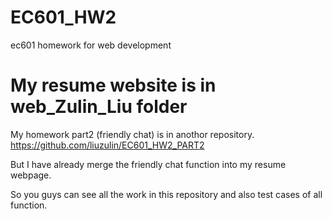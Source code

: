 # EC601_HW2
ec601 homework for web development


# My resume website is in web_Zulin_Liu folder

My homework part2 (friendly chat) is in anothor repository. https://github.com/liuzulin/EC601_HW2_PART2

But I have already merge the friendly chat function into my resume webpage.

So you guys can see all the work in this repository and also test cases of all function.


